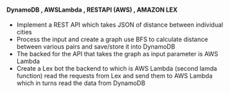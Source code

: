 #### DynamoDB , AWSLambda , RESTAPI (AWS) , AMAZON LEX
* Implement a REST API which takes JSON of distance between individual cities
* Process the input and create a graph use BFS to calculate distance between various pairs and save/store it into DynamoDB
* The backed for the API that takes the graph as input parameter is AWS Lambda
* Create a Lex bot the backend to which is AWS Lambda (second lamda function) read the requests from Lex and send them to AWS Lambda which in turns read the data from DynamoDB
